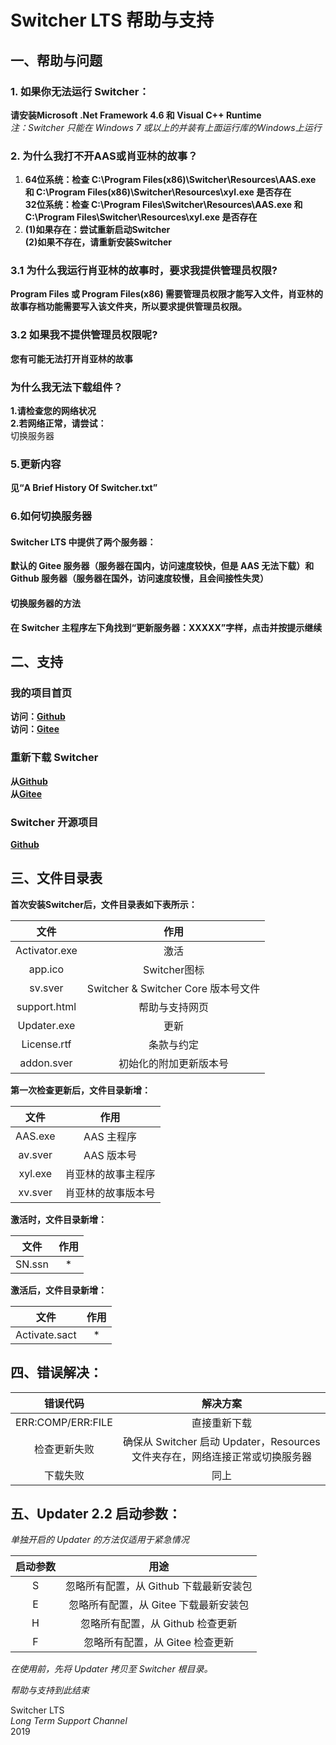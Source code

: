 # Switcher LTS 帮助与支持

## 一、帮助与问题
### 1. 如果你无法运行 Switcher：
**请安装Microsoft .Net  Framework 4.6 和 Visual C++ Runtime**  
*注：Switcher 只能在 Windows 7 或以上的并装有上面运行库的Windows上运行*
### 2. 为什么我打不开AAS或肖亚林的故事？
1. **64位系统：检查 C:\Program Files(x86)\Switcher\Resources\AAS.exe 和 C:\Program Files(x86)\Switcher\Resources\xyl.exe 是否存在**  
**32位系统：检查 C:\Program Files\Switcher\Resources\AAS.exe 和 C:\Program Files\Switcher\Resources\xyl.exe 是否存在**  
1. **(1)如果存在：尝试重新启动Switcher**  
**(2)如果不存在，请重新安装Switcher**
### 3.1 为什么我运行肖亚林的故事时，要求我提供管理员权限?
**Program Files 或 Program Files(x86) 需要管理员权限才能写入文件，肖亚林的故事存档功能需要写入该文件夹，所以要求提供管理员权限。**  
### 3.2 如果我不提供管理员权限呢?
**您有可能无法打开肖亚林的故事**  
### 为什么我无法下载组件？  
**1.请检查您的网络状况**  
**2.若网络正常，请尝试：**  
切换服务器
### 5.更新内容  
**见“A Brief History Of Switcher.txt”**    
### 6.如何切换服务器  
#### Switcher LTS 中提供了两个服务器：  
**默认的 Gitee 服务器（服务器在国内，访问速度较快，但是 AAS 无法下载）和 Github 服务器（服务器在国外，访问速度较慢，且会间接性失灵）**  
#### 切换服务器的方法  
**在 Switcher 主程序左下角找到“更新服务器：XXXXX”字样，点击并按提示继续**  
## 二、支持
### 我的项目首页
**访问：[Github](https://github.com/AASQuanDeng/AAS/)**  
**访问：[Gitee](https://gitee.com/cswitcher/AAS/tree/Switcher/)**
### 重新下载 Switcher
**从[Github](https://raw.githubusercontent.com/AASQuanDeng/AAS/Switcher/Setup.exe)**  
**从[Gitee](https://gitee.com/cswitcher/AAS/raw/Switcher/Setup.exe)**  
### Switcher 开源项目
**[Github](https://aasquandeng.github.io/pages/OpenSourceLicense.html)**
## 三、文件目录表
**首次安装Switcher后，文件目录表如下表所示：**

|     文件      |                作用                 |
| :-----------: | :---------------------------------: |
| Activator.exe |                激活                 |
|    app.ico    |            Switcher图标             |
|    sv.sver    | Switcher & Switcher Core 版本号文件 |
| support.html  |           帮助与支持网页            |
|  Updater.exe  |                更新                 |
|  License.rtf  |             条款与约定              |
|  addon.sver  |         初始化的附加更新版本号        |

**第一次检查更新后，文件目录新增：**  

|  文件   |        作用        |
| :-----: | :----------------: |
| AAS.exe |     AAS 主程序     |
| av.sver |     AAS 版本号     |
| xyl.exe | 肖亚林的故事主程序 |
| xv.sver | 肖亚林的故事版本号 |

**激活时，文件目录新增：**  

|  文件  | 作用  |
| :----: | :---: |
| SN.ssn |   *   |

**激活后，文件目录新增：**  

|     文件      | 作用  |
| :-----------: | :---: |
| Activate.sact |   *   |

## 四、错误解决：  

|    错误代码   | 解决方案 |
| :----------: | :------: |
| ERR:COMP/ERR:FILE | 直接重新下载 |
| 检查更新失败 | 确保从 Switcher 启动 Updater，Resources文件夹存在，网络连接正常或切换服务器 |
| 下载失败 | 同上 |

## 五、Updater 2.2 启动参数：  
*单独开启的 Updater 的方法仅适用于紧急情况*  

|  启动参数   |        用途         |
| :--------: | :-----------------: |
|  S  | 忽略所有配置，从 Github 下载最新安装包  |
|  E  | 忽略所有配置，从 Gitee 下载最新安装包  |
|  H  | 忽略所有配置，从 Github 检查更新  |
|  F  | 忽略所有配置，从 Gitee 检查更新  |

*在使用前，先将 Updater 拷贝至 Switcher 根目录。*  

*帮助与支持到此结束*

Switcher LTS   
*Long Term Support Channel*  
2019